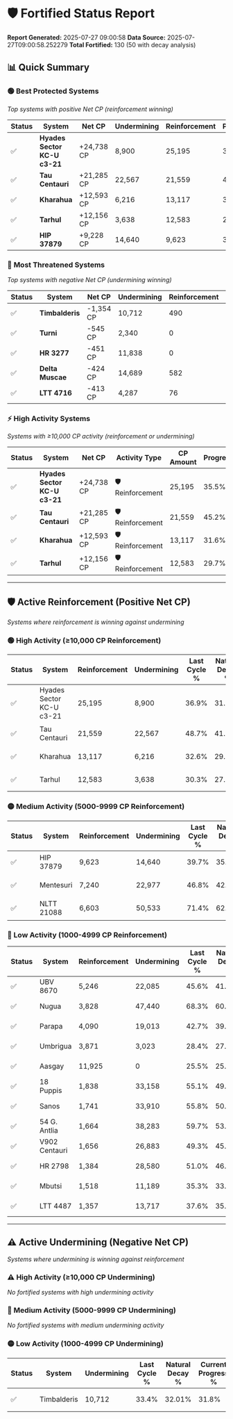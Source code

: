 # 🛡️ Fortified Status Report

**Report Generated:** 2025-07-27 09:00:58
**Data Source:** 2025-07-27T09:00:58.252279
**Total Fortified:** 130 (50 with decay analysis)

## 📊 Quick Summary

### 🟢 **Best Protected Systems**
*Top systems with positive Net CP (reinforcement winning)*

| Status | System | Net CP | Undermining | Reinforcement | Progress |
|--------|--------|--------|-------------|---------------|----------|
| ✅ | **Hyades Sector KC-U c3-21** | +24,738 CP | 8,900 | 25,195 | 35.5% |
| ✅ | **Tau Centauri** | +21,285 CP | 22,567 | 21,559 | 45.2% |
| ✅ | **Kharahua** | +12,593 CP | 6,216 | 13,117 | 31.6% |
| ✅ | **Tarhul** | +12,156 CP | 3,638 | 12,583 | 29.7% |
| ✅ | **HIP 37879** | +9,228 CP | 14,640 | 9,623 | 37.4% |

### 🔴 **Most Threatened Systems**
*Top systems with negative Net CP (undermining winning)*

| Status | System | Net CP | Undermining | Reinforcement | Progress |
|--------|--------|--------|-------------|---------------|----------|
| ✅ | **Timbalderis** | -1,354 CP | 10,712 | 490 | 31.8% |
| ✅ | **Turni** | -545 CP | 2,340 | 0 | 26.7% |
| ✅ | **HR 3277** | -451 CP | 11,838 | 0 | 33.8% |
| ✅ | **Delta Muscae** | -424 CP | 14,689 | 582 | 35.5% |
| ✅ | **LTT 4716** | -413 CP | 4,287 | 76 | 28.2% |

### ⚡ **High Activity Systems**
*Systems with ≥10,000 CP activity (reinforcement or undermining)*

| Status | System | Net CP | Activity Type | CP Amount | Progress |
|--------|--------|--------|---------------|-----------|----------|
| ✅ | **Hyades Sector KC-U c3-21** | +24,738 CP | 🛡️ Reinforcement | 25,195 | 35.5% |
| ✅ | **Tau Centauri** | +21,285 CP | 🛡️ Reinforcement | 21,559 | 45.2% |
| ✅ | **Kharahua** | +12,593 CP | 🛡️ Reinforcement | 13,117 | 31.6% |
| ✅ | **Tarhul** | +12,156 CP | 🛡️ Reinforcement | 12,583 | 29.7% |

---

## 🛡️ Active Reinforcement (Positive Net CP)
*Systems where reinforcement is winning against undermining*

### 🟢 High Activity (≥10,000 CP Reinforcement)

| Status | System | Reinforcement | Undermining | Last Cycle % | Natural Decay % | Current Progress % | Current CP | Net CP | Activity |
|--------|--------|---------------|-------------|--------------|-----------------|-------------------|------------|--------|----------|
| ✅ | Hyades Sector KC-U c3-21 | 25,195 | 8,900 | 36.9% | 31.69% | 35.5% | 230,750 | +24,738 | 🟢 High Reinforcement |
| ✅ | Tau Centauri | 21,559 | 22,567 | 48.7% | 41.93% | 45.2% | 293,800 | +21,285 | 🟢 High Reinforcement |
| ✅ | Kharahua | 13,117 | 6,216 | 32.6% | 29.66% | 31.6% | 205,400 | +12,593 | 🟢 High Reinforcement |
| ✅ | Tarhul | 12,583 | 3,638 | 30.3% | 27.83% | 29.7% | 193,050 | +12,156 | 🟢 High Reinforcement |

### 🟡 Medium Activity (5000-9999 CP Reinforcement)

| Status | System | Reinforcement | Undermining | Last Cycle % | Natural Decay % | Current Progress % | Current CP | Net CP | Activity |
|--------|--------|---------------|-------------|--------------|-----------------|-------------------|------------|--------|----------|
| ✅ | HIP 37879 | 9,623 | 14,640 | 39.7% | 35.98% | 37.4% | 243,100 | +9,228 | 🟡 Medium Reinforcement |
| ✅ | Mentesuri | 7,240 | 22,977 | 46.8% | 42.23% | 43.3% | 281,450 | +6,966 | 🟡 Medium Reinforcement |
| ✅ | NLTT 21088 | 6,603 | 50,533 | 71.4% | 62.62% | 63.6% | 413,400 | +6,376 | 🟡 Medium Reinforcement |

### 🔴 Low Activity (1000-4999 CP Reinforcement)

| Status | System | Reinforcement | Undermining | Last Cycle % | Natural Decay % | Current Progress % | Current CP | Net CP | Activity |
|--------|--------|---------------|-------------|--------------|-----------------|-------------------|------------|--------|----------|
| ✅ | UBV 8670 | 5,246 | 22,085 | 45.6% | 41.46% | 42.2% | 274,300 | +4,821 | 🔵 Low Reinforcement |
| ✅ | Nugua | 3,828 | 47,440 | 68.3% | 60.43% | 61.0% | 396,500 | +3,726 | 🔵 Low Reinforcement |
| ✅ | Parapa | 4,090 | 19,013 | 42.7% | 39.23% | 39.8% | 258,699 | +3,718 | 🔵 Low Reinforcement |
| ✅ | Umbrigua | 3,871 | 3,023 | 28.4% | 27.37% | 27.9% | 181,349 | +3,438 | 🔵 Low Reinforcement |
| ✅ | Aasgay | 11,925 | 0 | 25.5% | 25.00% | 25.5% | 165,750 | +3,250 | 🔵 Low Reinforcement |
| ✅ | 18 Puppis | 1,838 | 33,158 | 55.1% | 49.76% | 50.0% | 325,000 | +1,575 | 🔵 Low Reinforcement |
| ✅ | Sanos | 1,741 | 33,910 | 55.8% | 50.36% | 50.6% | 328,900 | +1,545 | 🔵 Low Reinforcement |
| ✅ | 54 G. Antlia | 1,664 | 38,283 | 59.7% | 53.58% | 53.8% | 349,699 | +1,447 | 🔵 Low Reinforcement |
| ✅ | V902 Centauri | 1,656 | 26,883 | 49.3% | 45.01% | 45.2% | 293,800 | +1,240 | 🔵 Low Reinforcement |
| ✅ | HR 2798 | 1,384 | 28,580 | 51.0% | 46.42% | 46.6% | 302,900 | +1,179 | 🔵 Low Reinforcement |
| ✅ | Mbutsi | 1,518 | 11,189 | 35.3% | 33.43% | 33.6% | 218,400 | +1,118 | 🔵 Low Reinforcement |
| ✅ | LTT 4487 | 1,357 | 13,717 | 37.6% | 35.34% | 35.5% | 230,750 | +1,022 | 🔵 Low Reinforcement |


---

## ⚠️ Active Undermining (Negative Net CP)
*Systems where undermining is winning against reinforcement*

### ⚠️ High Activity (≥10,000 CP Undermining)

*No fortified systems with high undermining activity*

### 🔶 Medium Activity (5000-9999 CP Undermining)

*No fortified systems with medium undermining activity*

### 🟡 Low Activity (1000-4999 CP Undermining)

| Status | System | Undermining | Last Cycle % | Natural Decay % | Current Progress % | Reinforcement | Current CP | Net CP | Activity |
|--------|--------|-------------|--------------|-----------------|-------------------|---------------|------------|--------|----------|
| ✅ | Timbalderis | 10,712 | 33.4% | 32.01% | 31.8% | 490 | 206,700 | -1,354 | 🟡 Low Undermining |
